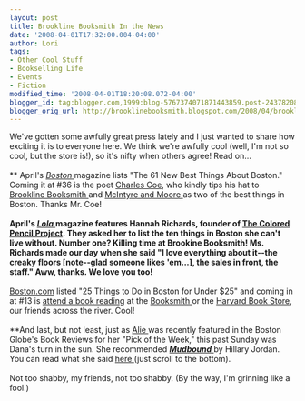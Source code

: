 ```yaml
---
layout: post
title: Brookline Booksmith In the News
date: '2008-04-01T17:32:00.004-04:00'
author: Lori
tags:
- Other Cool Stuff
- Bookselling Life
- Events
- Fiction
modified_time: '2008-04-01T18:20:08.072-04:00'
blogger_id: tag:blogger.com,1999:blog-5767374071871443859.post-2437820832437765670
blogger_orig_url: http://brooklinebooksmith.blogspot.com/2008/04/brookline-booksmith-in-news.html
---
```


We've gotten some awfully great press lately and I just wanted to share how exciting it is to everyone here. We think we're awfully cool (well, I'm not so cool, but the store is!), so it's nifty when others agree! Read on...<br /><br />** April's <a href="http://www.bostonmagazine.com/index.html"><em>Boston</em> </a>magazine lists "The 61 New Best Things About Boston." Coming it at #36 is the poet <a href="http://www.bostonmagazine.com/articles/bostonpride/page4">Charles Coe</a>, who kindly tips his hat to <a href="http://brooklinebooksmith.com/">Brookline Booksmith </a>and <a href="http://www.mcintyreandmoore.com/">McIntyre and Moore </a>as two of the best things in Boston. Thanks Mr. Coe!<br /><br />**April's <em><a href="http://www.lolaboston.com/">Lola </a></em>magazine features Hannah Richards, founder of <a href="http://thecoloredpencilproject.org/index.html">The Colored Pencil Project</a>. They asked her to list the ten things in Boston she can't live without. Number one? Killing time at Brookine Booksmith! Ms. Richards made our day when she said "I love everything about it--the creaky floors [note--glad someone likes 'em...], the sales in front, the staff." Aww, thanks. We love you too!<br /><br />**<a href="http://www.boston.com/">Boston.com</a> listed "25 Things to Do in Boston for Under $25" and coming in at #13 is <a href="http://www.boston.com/travel/boston/gallery/25_under_25_spring?pg=13">attend a book reading</a> at the <a href="http://brooklinebooksmith.com/Events/MainEvent.html">Booksmith </a>or the <a href="http://harvard.com/">Harvard Book Store</a>, our friends across the river. Cool!<br /><br />**And last, but not least, just as <a href="http://brooklinebooksmith.blogspot.com/2008/03/alies-pick-make-big-time.html">Alie </a>was recently featured in the Boston Globe's Book Reviews for her "Pick of the Week," this past Sunday was Dana's turn in the sun. She recommended <a href="http://brookline.booksense.com/NASApp/store/Product?s=showproduct&amp;isbn=9781565125698"><strong><em>Mudbound</em></strong> </a>by Hillary Jordan. You can read what she said <a href="http://www.boston.com/ae/books/articles/2008/03/30/compleat_angler?mode=PF">here </a>(just scroll to the bottom).<br /><br />Not too shabby, my friends, not too shabby. (By the way, I'm grinning like a fool.)
